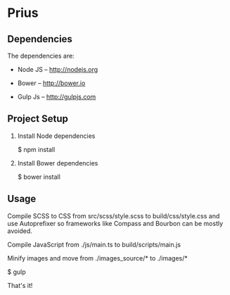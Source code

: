# Prius 

## Dependencies

The dependencies are:

* Node JS – http://nodejs.org

* Bower – http://bower.io

* Gulp Js – http://gulpjs.com

## Project Setup  

1. Install Node dependencies 

     $ npm install

2. Install Bower dependencies

     $ bower install

## Usage

Compile SCSS to CSS from src/scss/style.scss to build/css/style.css and use Autoprefixer so frameworks like Compass and Bourbon can be mostly avoided.

Compile JavaScript from ./js/main.ts to build/scripts/main.js

Minify images and move from ./images_source/* to ./images/*

$ gulp

That's it!